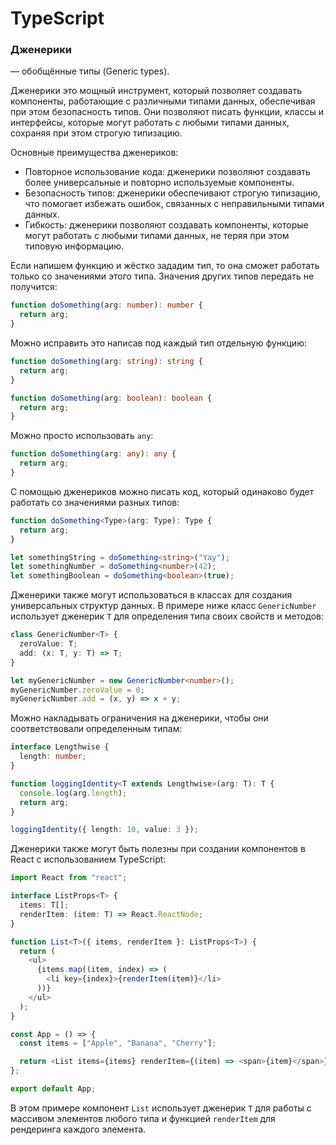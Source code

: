 # TypeScript

### Дженерики

— обобщённые типы (Generic types).

Дженерики это мощный инструмент, который позволяет создавать компоненты, работающие с различными типами данных, обеспечивая при этом безопасность типов. Они позволяют писать функции, классы и интерфейсы, которые могут работать с любыми типами данных, сохраняя при этом строгую типизацию.

Основные преимущества дженериков:

- Повторное использование кода: дженерики позволяют создавать более универсальные и повторно используемые компоненты.
- Безопасность типов: дженерики обеспечивают строгую типизацию, что помогает избежать ошибок, связанных с неправильными типами данных.
- Гибкость: дженерики позволяют создавать компоненты, которые могут работать с любыми типами данных, не теряя при этом типовую информацию.

Если напишем функцию и жёстко зададим тип, то она сможет работать только со значениями этого типа. Значения других типов передать не получится:

```ts
function doSomething(arg: number): number {
  return arg;
}
```

Можно исправить это написав под каждый тип отдельную функцию:

```ts
function doSomething(arg: string): string {
  return arg;
}
```

```ts
function doSomething(arg: boolean): boolean {
  return arg;
}
```

Можно просто использовать `any`:

```ts
function doSomething(arg: any): any {
  return arg;
}
```

С помощью дженериков можно писать код, который одинаково будет работать со значениями разных типов:

```ts
function doSomething<Type>(arg: Type): Type {
  return arg;
}

let somethingString = doSomething<string>("Yay");
let somethingNumber = doSomething<number>(42);
let somethingBoolean = doSomething<boolean>(true);
```

Дженерики также могут использоваться в классах для создания универсальных структур данных. В примере ниже класс `GenericNumber` использует дженерик `T` для определения типа своих свойств и методов:

```ts
class GenericNumber<T> {
  zeroValue: T;
  add: (x: T, y: T) => T;
}

let myGenericNumber = new GenericNumber<number>();
myGenericNumber.zeroValue = 0;
myGenericNumber.add = (x, y) => x + y;
```

Можно накладывать ограничения на дженерики, чтобы они соответствовали определенным типам:

```ts
interface Lengthwise {
  length: number;
}

function loggingIdentity<T extends Lengthwise>(arg: T): T {
  console.log(arg.length);
  return arg;
}

loggingIdentity({ length: 10, value: 3 });
```

Дженерики также могут быть полезны при создании компонентов в React с использованием TypeScript:

```ts
import React from "react";

interface ListProps<T> {
  items: T[];
  renderItem: (item: T) => React.ReactNode;
}

function List<T>({ items, renderItem }: ListProps<T>) {
  return (
    <ul>
      {items.map((item, index) => (
        <li key={index}>{renderItem(item)}</li>
      ))}
    </ul>
  );
}

const App = () => {
  const items = ["Apple", "Banana", "Cherry"];

  return <List items={items} renderItem={(item) => <span>{item}</span>} />;
};

export default App;
```

В этом примере компонент `List` использует дженерик `T` для работы с массивом элементов любого типа и функцией `renderItem` для рендеринга каждого элемента.
